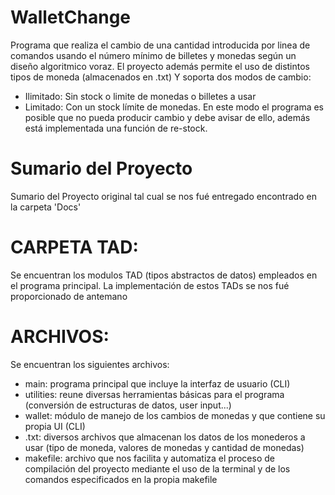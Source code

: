 # WalletChange
Programa que realiza el cambio de una cantidad introducida por linea de comandos usando el número mínimo de billetes y monedas según un diseño algoritmico voraz.
El proyecto además permite el uso de distintos tipos de moneda (almacenados en .txt)
Y soporta dos modos de cambio:
   * Ilimitado: Sin stock o limite de monedas o billetes a usar
   * Limitado: Con un stock límite de monedas. En este modo el programa es posible que no pueda producir cambio y debe avisar de ello, además está implementada una 
función de re-stock.

# Sumario del Proyecto
Sumario del Proyecto original tal cual se nos fué entregado encontrado en la carpeta 'Docs'
    
# CARPETA TAD:
Se encuentran los modulos TAD (tipos abstractos de datos) empleados en el programa principal. La implementación de estos TADs se nos fué proporcionado de antemano
    
# ARCHIVOS:
Se encuentran los siguientes archivos:
  * main: programa principal que incluye la interfaz de usuario (CLI)
  * utilities: reune diversas herramientas básicas para el programa (conversión de estructuras de datos, user input...)
  * wallet: módulo de manejo de los cambios de monedas y que contiene su propia UI (CLI)
  * .txt: diversos archivos que almacenan los datos de los monederos a usar (tipo de moneda, valores de monedas y cantidad de monedas)
  * makefile: archivo que nos facilita y automatiza el proceso de compilación del proyecto mediante el uso de la terminal y de los comandos especificados en la propia makefile
